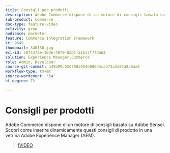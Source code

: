```yaml
---
title: Consigli per prodotti
description: Adobe Commerce dispone di un motore di consigli basato su Adobe Sensei. Scopri come inserire dinamicamente questi consigli di prodotto in una vetrina Adobe Experience Manager (AEM).
sub-product: Commerce
doc-type: feature-video
activity: grow
audience: marketer
feature: Commerce Integration Framework
kt: 9649
thumbnail: 340130.jpg
exl-id: 50f437ae-10de-48f9-8abf-a1b37f7fda62
solution: Experience Manager,Commerce
role: Admin, Developer
source-git-commit: a45b09c52d780a954e606d4cae73a3a02a8a6aa4
workflow-type: tm+mt
source-wordcount: '54'
ht-degree: 7%

---
```


# Consigli per prodotti

Adobe Commerce dispone di un motore di consigli basato su Adobe Sensei. Scopri come inserire dinamicamente questi consigli di prodotto in una vetrina Adobe Experience Manager (AEM).

>[!VIDEO](https://video.tv.adobe.com/v/340130/?learn=on)
